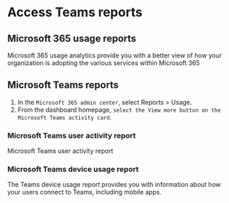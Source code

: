 # Access Teams reports
## Microsoft 365 usage reports
Microsoft 365 usage analytics provide you with a better view of how your organization is adopting the various services within Microsoft 365

## Microsoft Teams reports
1. In the `Microsoft 365 admin center`, select Reports > Usage.
2. From the dashboard homepage, `select the View more button on the Microsoft Teams activity card`.

### Microsoft Teams user activity report
Microsoft Teams user activity report

### Microsoft Teams device usage report
The Teams device usage report provides you with information about how your users connect to Teams, including mobile apps. 


